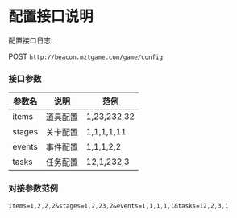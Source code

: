 配置接口说明
=========================

配置接口日志:

POST `http://beacon.mztgame.com/game/config`
 
### 接口参数
 
| 参数名 | 说明 | 范例 |
|------|------|------|
| items | 道具配置 | 1,23,232,32 |
| stages | 关卡配置 | 1,1,1,1,11 |
| events | 事件配置 | 1,1,1,2,2 |
| tasks | 任务配置 | 12,1,232,3 |


### 对接参数范例

```
items=1,2,2,2&stages=1,2,23,2&events=1,1,1,1,1&tasks=12,2,3,1
```
